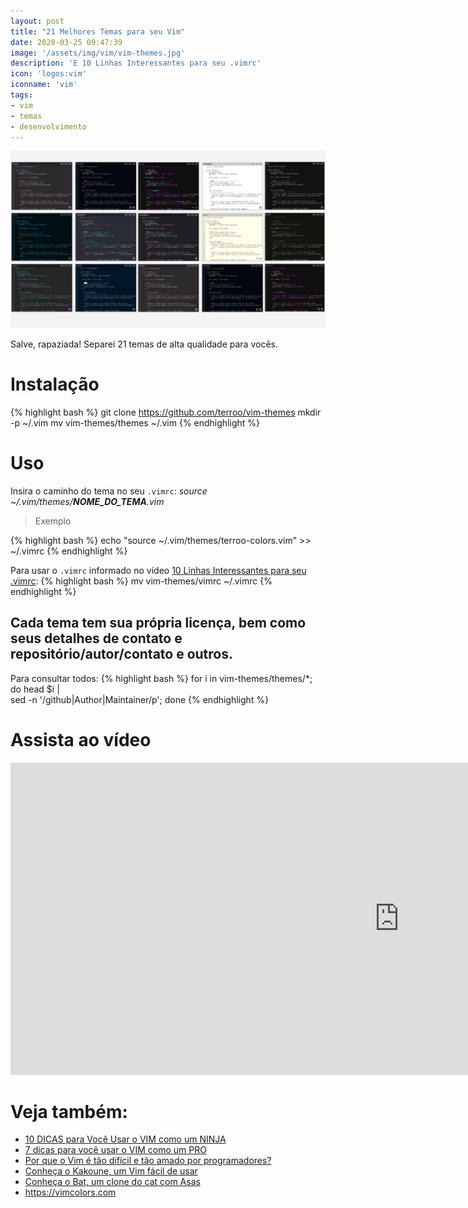 ```yaml
---
layout: post
title: "21 Melhores Temas para seu Vim"
date: 2020-03-25 09:47:39
image: '/assets/img/vim/vim-themes.jpg'
description: 'E 10 Linhas Interessantes para seu .vimrc'
icon: 'logos:vim'
iconname: 'vim'
tags:
- vim
- temas
- desenvolvimento
---
```


![21 Melhores Temas para seu Vim](/assets/img/vim/vim-themes.jpg)

Salve, rapaziada! Separei 21 temas de alta qualidade para vocês.

# Instalação
{% highlight bash %}
git clone https://github.com/terroo/vim-themes
mkdir -p ~/.vim
mv vim-themes/themes ~/.vim
{% endhighlight %}

# Uso
Insira o caminho do tema no seu `.vimrc`: *source ~/.vim/themes/**NOME_DO_TEMA**.vim*
> Exemplo

{% highlight bash %}
echo "source ~/.vim/themes/terroo-colors.vim" >> ~/.vimrc
{% endhighlight %}

Para usar o `.vimrc` informado no vídeo [10 Linhas Interessantes para seu .vimrc]():
{% highlight bash %}
mv vim-themes/vimrc ~/.vimrc
{% endhighlight %}

## Cada tema tem sua própria licença, bem como seus detalhes de contato e repositório/autor/contato e outros.
Para consultar todos:
{% highlight bash %}
for i in vim-themes/themes/*; do head $i | \
sed -n '/github\|Author\|Maintainer/p'; done
{% endhighlight %}

# Assista ao vídeo
<iframe width="1244" height="500" src="https://www.youtube.com/embed/XXGk3n1uzPg" frameborder="0" allow="accelerometer; autoplay; encrypted-media; gyroscope; picture-in-picture" allowfullscreen></iframe>

# Veja também:
- [10 DICAS para Você Usar o VIM como um NINJA](https://www.youtube.com/watch?v=nFWQJiLvjnk)
- [7 dicas para você usar o VIM como um PRO](http://bit.ly/VimDiolinux)
- [Por que o Vim é tão difícil e tão amado por programadores?](http://bit.ly/2yjqTX9)
- [Conheça o Kakoune, um Vim fácil de usar](http://bit.ly/2RUAUWe)
- [Conheça o Bat, um clone do cat com Asas](http://bit.ly/2Tv8uiR)
- <https://vimcolors.com>    


